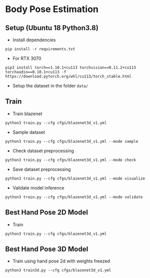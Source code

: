 # Body Pose Estimation

## Setup (Ubuntu 18 Python3.8)
- Install dependencies
```
pip install -r requirements.txt
```
- For RTX 3070
```
pip3 install torch==1.10.1+cu113 torchvision==0.11.2+cu113 torchaudio==0.10.1+cu113 -f https://download.pytorch.org/whl/cu113/torch_stable.html
```
- Setup the dataset in the folder `data/` 

## Train
- Train blazenet
```
python3 train.py --cfg cfgs/blazenet3d_v1.yml
```
- Sample dataset
```
python3 train.py --cfg cfgs/blazenet3d_v1.yml --mode sample
```
- Check dataset preprocessing
```
python3 train.py --cfg cfgs/blazenet3d_v1.yml --mode check
```
- Save dataset preprocessing 
```
python3 train.py --cfg cfgs/blazenet3d_v1.yml --mode visualize
```
- Validate model inference
```
python3 train.py --cfg cfgs/blazenet3d_v1.yml --mode validate
```

## Best Hand Pose 2D Model
- Train
```
python3 train.py --cfg cfgs/blazenet3d_v1.yml
```

## Best Hand Pose 3D Model
- Train using hand pose 2d with weights freezed
```
python3 train3d.py --cfg cfgs/blazenet3d_v1.yml
```